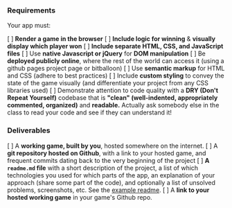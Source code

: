 ### Requirements
Your app must:

[ ] **Render a game in the browser**
[ ] **Include logic for winning** & **visually display which player won**
[ ] **Include separate HTML, CSS, and JavaScript files**
[ ] Use **native Javascript or jQuery** for **DOM manipulation**
[ ] Be **deployed publicly online**, where the rest of the world can access it (using a github pages project page or bitballoon)
[ ] Use **semantic markup** for HTML and CSS (adhere to best practices)
[ ] Include **custom styling** to convey the state of the game visually (and differentiate your project from any CSS libraries used)
[ ] Demonstrate attention to code quality with a **DRY (Don't Repeat Yourself)** codebase that is **"clean" (well-indented, appropriately commented, organized)** and **readable.** Actually ask somebody else in the class to read your code and see if they can understand it!

### Deliverables
[ ] A **working game, built by you**, hosted somewhere on the internet.
[ ] A **git repository hosted on Github**, with a link to your hosted game, and frequent commits dating back to the very beginning of the project
[ ] **A `readme.md` file** with a short description of the project, a list of which technologies you used for which parts of the app, an explanation of your approach (share some part of the code), and optionally a list of unsolved problems,  screenshots, etc.  See the [example readme](https://github.com/sf-wdi-labs/readme-example).
[ ] A **link to your hosted working game** in your game's Github repo.
